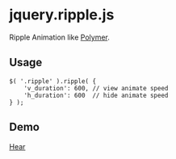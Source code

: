 # jquery.ripple.js

Ripple Animation like [Polymer](https://www.polymer-project.org/).

## Usage

```
$( '.ripple' ).ripple( {
    'v_duration': 600, // view animate speed
    'h_duration': 600  // hide animate speed
} );
```

## Demo

[Hear](https://sushat4692.github.io/jquery.ripple.js/)
